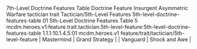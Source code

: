 <ability>
  <name>7th-Level Doctrine Features Table</name>
  <keywords>
    <keyword>Doctrine</keyword>
  </keywords>
  <type>Feature</type>
  <distance>Insurgent</distance>
  <target>Asymmetric Warfare</target>
  <metadata>
    <class>tactician</class>
    <feature_type>trait</feature_type>
    <file_dpath>Tactician/5th-Level Features</file_dpath>
    <item_id>5th-level-doctrine-features-table</item_id>
    <item_index>01</item_index>
    <item_name>5th-Level Doctrine Features Table</item_name>
    <level>5</level>
    <scc>mcdm.heroes.v1:feature.trait.tactician.5th-level-feature:5th-level-doctrine-features-table</scc>
    <scdc>1.1.1:10.1.4.5:01</scdc>
    <source>mcdm.heroes.v1</source>
    <type>feature/trait/tactician/5th-level-feature</type>
  </metadata>
  <effects>
    <effect type="mundane">| Mastermind | Grand Strategy     |
| Vanguard   | Shock and Awe      |</effect>
  </effects>
</ability>
